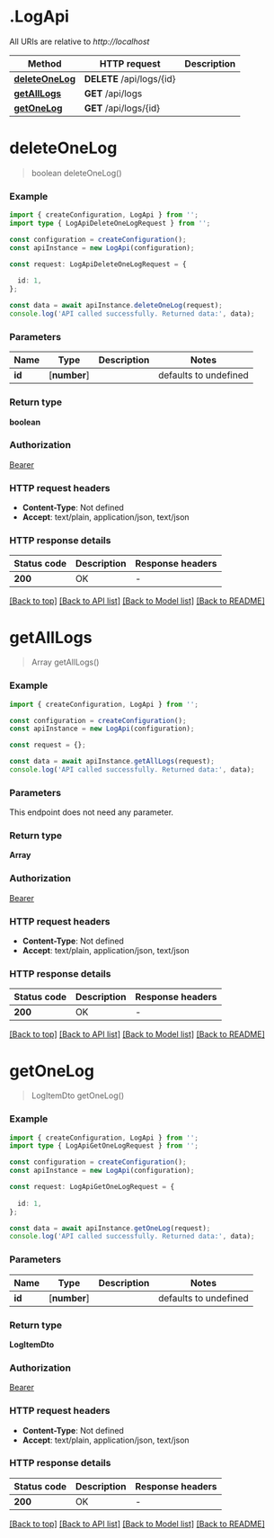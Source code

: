 # .LogApi

All URIs are relative to *http://localhost*

Method | HTTP request | Description
------------- | ------------- | -------------
[**deleteOneLog**](LogApi.md#deleteOneLog) | **DELETE** /api/logs/{id} | 
[**getAllLogs**](LogApi.md#getAllLogs) | **GET** /api/logs | 
[**getOneLog**](LogApi.md#getOneLog) | **GET** /api/logs/{id} | 


# **deleteOneLog**
> boolean deleteOneLog()


### Example


```typescript
import { createConfiguration, LogApi } from '';
import type { LogApiDeleteOneLogRequest } from '';

const configuration = createConfiguration();
const apiInstance = new LogApi(configuration);

const request: LogApiDeleteOneLogRequest = {
  
  id: 1,
};

const data = await apiInstance.deleteOneLog(request);
console.log('API called successfully. Returned data:', data);
```


### Parameters

Name | Type | Description  | Notes
------------- | ------------- | ------------- | -------------
 **id** | [**number**] |  | defaults to undefined


### Return type

**boolean**

### Authorization

[Bearer](README.md#Bearer)

### HTTP request headers

 - **Content-Type**: Not defined
 - **Accept**: text/plain, application/json, text/json


### HTTP response details
| Status code | Description | Response headers |
|-------------|-------------|------------------|
**200** | OK |  -  |

[[Back to top]](#) [[Back to API list]](README.md#documentation-for-api-endpoints) [[Back to Model list]](README.md#documentation-for-models) [[Back to README]](README.md)

# **getAllLogs**
> Array<LogItemDto> getAllLogs()


### Example


```typescript
import { createConfiguration, LogApi } from '';

const configuration = createConfiguration();
const apiInstance = new LogApi(configuration);

const request = {};

const data = await apiInstance.getAllLogs(request);
console.log('API called successfully. Returned data:', data);
```


### Parameters
This endpoint does not need any parameter.


### Return type

**Array<LogItemDto>**

### Authorization

[Bearer](README.md#Bearer)

### HTTP request headers

 - **Content-Type**: Not defined
 - **Accept**: text/plain, application/json, text/json


### HTTP response details
| Status code | Description | Response headers |
|-------------|-------------|------------------|
**200** | OK |  -  |

[[Back to top]](#) [[Back to API list]](README.md#documentation-for-api-endpoints) [[Back to Model list]](README.md#documentation-for-models) [[Back to README]](README.md)

# **getOneLog**
> LogItemDto getOneLog()


### Example


```typescript
import { createConfiguration, LogApi } from '';
import type { LogApiGetOneLogRequest } from '';

const configuration = createConfiguration();
const apiInstance = new LogApi(configuration);

const request: LogApiGetOneLogRequest = {
  
  id: 1,
};

const data = await apiInstance.getOneLog(request);
console.log('API called successfully. Returned data:', data);
```


### Parameters

Name | Type | Description  | Notes
------------- | ------------- | ------------- | -------------
 **id** | [**number**] |  | defaults to undefined


### Return type

**LogItemDto**

### Authorization

[Bearer](README.md#Bearer)

### HTTP request headers

 - **Content-Type**: Not defined
 - **Accept**: text/plain, application/json, text/json


### HTTP response details
| Status code | Description | Response headers |
|-------------|-------------|------------------|
**200** | OK |  -  |

[[Back to top]](#) [[Back to API list]](README.md#documentation-for-api-endpoints) [[Back to Model list]](README.md#documentation-for-models) [[Back to README]](README.md)


